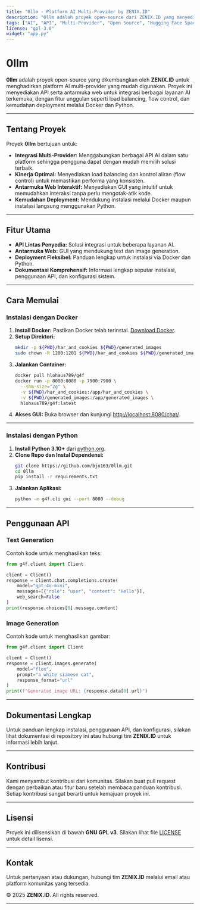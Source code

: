 ```yaml
---
title: "0llm - Platform AI Multi-Provider by ZENIX.ID"
description: "0llm adalah proyek open-source dari ZENIX.ID yang menyediakan API multi-provider dan antarmuka web untuk layanan AI, dilengkapi fitur load balancing dan flow control."
tags: ["AI", "API", "Multi-Provider", "Open Source", "Hugging Face Spaces", "ZENIX.ID"]
license: "gpl-3.0"
widget: "app.py"
---
```


# 0llm

**0llm** adalah proyek open-source yang dikembangkan oleh **ZENIX.ID** untuk menghadirkan platform AI multi-provider yang mudah digunakan. Proyek ini menyediakan API serta antarmuka web untuk integrasi berbagai layanan AI terkemuka, dengan fitur unggulan seperti load balancing, flow control, dan kemudahan deployment melalui Docker dan Python.

---

## Tentang Proyek

Proyek **0llm** bertujuan untuk:
- **Integrasi Multi-Provider:** Menggabungkan berbagai API AI dalam satu platform sehingga pengguna dapat dengan mudah memilih solusi terbaik.
- **Kinerja Optimal:** Menyediakan load balancing dan kontrol aliran (flow control) untuk memastikan performa yang konsisten.
- **Antarmuka Web Interaktif:** Menyediakan GUI yang intuitif untuk memudahkan interaksi tanpa perlu mengotak-atik kode.
- **Kemudahan Deployment:** Mendukung instalasi melalui Docker maupun instalasi langsung menggunakan Python.

---

## Fitur Utama

- **API Lintas Penyedia:** Solusi integrasi untuk beberapa layanan AI.
- **Antarmuka Web:** GUI yang mendukung text dan image generation.
- **Deployment Fleksibel:** Panduan lengkap untuk instalasi via Docker dan Python.
- **Dokumentasi Komprehensif:** Informasi lengkap seputar instalasi, penggunaan API, dan konfigurasi sistem.

---

## Cara Memulai

### Instalasi dengan Docker

1. **Install Docker:** Pastikan Docker telah terinstal. [Download Docker](https://docs.docker.com/get-docker/).
2. **Setup Direktori:**
   ```bash
   mkdir -p ${PWD}/har_and_cookies ${PWD}/generated_images
   sudo chown -R 1200:1201 ${PWD}/har_and_cookies ${PWD}/generated_images
   ```
3. **Jalankan Container:**
   ```bash
   docker pull hlohaus789/g4f
   docker run -p 8080:8080 -p 7900:7900 \
     --shm-size="2g" \
     -v ${PWD}/har_and_cookies:/app/har_and_cookies \
     -v ${PWD}/generated_images:/app/generated_images \
     hlohaus789/g4f:latest
   ```
4. **Akses GUI:** Buka browser dan kunjungi [http://localhost:8080/chat/](http://localhost:8080/chat/).

---

### Instalasi dengan Python

1. **Install Python 3.10+** dari [python.org](https://www.python.org/).
2. **Clone Repo dan Instal Dependensi:**
   ```bash
   git clone https://github.com/bjo163/0llm.git
   cd 0llm
   pip install -r requirements.txt
   ```
3. **Jalankan Aplikasi:**
   ```bash
   python -m g4f.cli gui --port 8080 --debug
   ```

---

## Penggunaan API

### Text Generation

Contoh kode untuk menghasilkan teks:
```python
from g4f.client import Client

client = Client()
response = client.chat.completions.create(
    model="gpt-4o-mini",
    messages=[{"role": "user", "content": "Hello"}],
    web_search=False
)
print(response.choices[0].message.content)
```

### Image Generation

Contoh kode untuk menghasilkan gambar:
```python
from g4f.client import Client

client = Client()
response = client.images.generate(
    model="flux",
    prompt="a white siamese cat",
    response_format="url"
)
print(f"Generated image URL: {response.data[0].url}")
```

---

## Dokumentasi Lengkap

Untuk panduan lengkap instalasi, penggunaan API, dan konfigurasi, silakan lihat dokumentasi di repository ini atau hubungi tim **ZENIX.ID** untuk informasi lebih lanjut.

---

## Kontribusi

Kami menyambut kontribusi dari komunitas. Silakan buat pull request dengan perbaikan atau fitur baru setelah membaca panduan kontribusi. Setiap kontribusi sangat berarti untuk kemajuan proyek ini.

---

## Lisensi

Proyek ini dilisensikan di bawah **GNU GPL v3**. Silakan lihat file [LICENSE](LICENSE) untuk detail lisensi.

---

## Kontak

Untuk pertanyaan atau dukungan, hubungi tim **ZENIX.ID** melalui email atau platform komunitas yang tersedia.

© 2025 **ZENIX.ID**. All rights reserved.

---